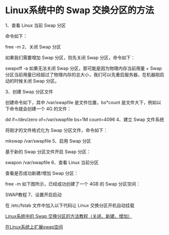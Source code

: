 # Linux系统中的 Swap 交换分区的方法

1、查看 Linux 当前 Swap 分区

命令如下：

free -m
2、关闭 Swap 分区

如果我们需要增加 Swap 分区，则先关闭 Swap 分区，命令如下：

swapoff -a
如果无法关闭 Swap 分区，那可能是因为物理内存当前用量 + Swap 分区当前用量已经超过了物理内存的总大小，我们可以先重启服务器，在机器刚启动的时候关闭 Swap 分区。

3、创建 Swap 分区文件

创建命令如下，其中 /var/swapfile 是文件位置，bs*count 是文件大下，例如以下命令就会创建一个 4G 的文件：

dd if=/dev/zero of=/var/swapfile bs=1M count=4096
4、建立 Swap 文件系统

将刚才的文件格式化为 Swap 分区文件，命令如下：

mkswap /var/swapfile
5、启用 Swap 分区

基于新的 Swap 分区文件开启 Swap 分区：

swapon /var/swapfile
6、查看 Linux 当前分区

查看是否成功新建/增加 Swap 分区：

free -m
如下图所示，已经成功创建了一个 4GB 的 Swap 分区空间：

SWAP教程
7、设置开启启动

在 /etc/fstab 文件中加入以下代码让 Linux 交换分区开机自动挂载

[Linux系统中的 Swap 交换分区的方法教程（关闭、新建、增加）](https://baijiahao.baidu.com/s?id=1713423286818415642&wfr=spider&for=pc)

[在Linux系统上扩展swap空间](https://blog.csdn.net/weixin_43509037/article/details/123107973)
